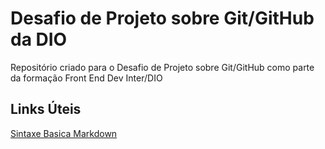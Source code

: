 # Desafio de Projeto sobre Git/GitHub da DIO
Repositório criado para o Desafio de Projeto sobre Git/GitHub como parte da formação Front End Dev Inter/DIO

## Links Úteis
[Sintaxe Basica Markdown](https://www.markdownguide.org/basic-syntax/)
